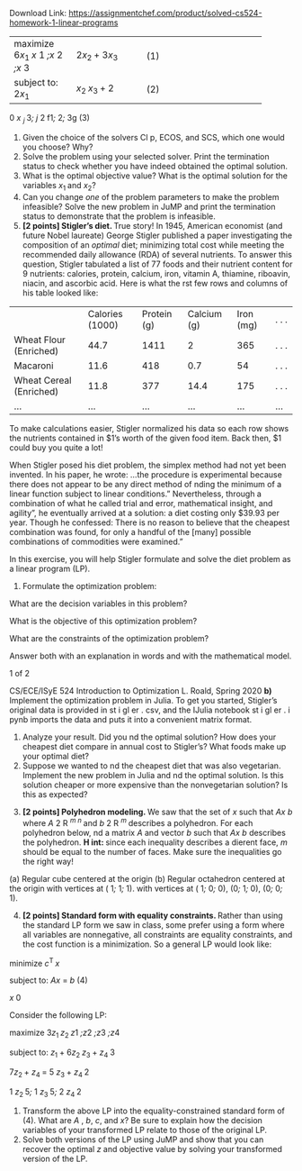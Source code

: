 Download Link: https://assignmentchef.com/product/solved-cs524-homework-1-linear-programs
<br>



<table width="0">

 <tbody>

  <tr>

   <td width="95">maximize 6<em>x</em><sub>1 </sub><em>x </em>1 <em>;x </em>2 <em>;x </em>3</td>

   <td width="109">2<em>x</em><sub>2 </sub>+ 3<em>x</em><sub>3</sub></td>

   <td width="197">(1)</td>

  </tr>

  <tr>

   <td width="95">subject to:       2<em>x</em><sub>1</sub></td>

   <td width="109">     <em>x</em><sub>2           </sub><em>x</em><sub>3 </sub>+ 2</td>

   <td width="197">(2)</td>

  </tr>

 </tbody>

</table>

0      <em>x <sub>j             </sub></em>3<em>; j </em>2 f1<em>; </em>2<em>; </em>3g                                                            (3)

<ol>

 <li>Given the choice of the solvers Cl p, ECOS, and SCS, which one would you choose? Why?</li>

 <li>Solve the problem using your selected solver. Print the termination status to check whether you have indeed obtained the optimal solution.</li>

 <li>What is the optimal objective value? What is the optimal solution for the variables <em>x</em><sub>1 </sub>and <em>x</em><sub>2</sub>?</li>

 <li>Can you change <em>one </em>of the problem parameters to make the problem infeasible? Solve the new problem in JuMP and print the termination status to demonstrate that the problem is infeasible.</li>

 <li><strong>[2 points] Stigler’s diet. </strong>True story! In 1945, American economist (and future Nobel laureate) George Stigler published a paper investigating the composition of an <em>optimal </em>diet; minimizing total cost while meeting the recommended daily allowance (RDA) of several nutrients. To answer this question, Stigler tabulated a list of 77 foods and their nutrient content for 9 nutrients: calories, protein, calcium, iron, vitamin A, thiamine, riboavin, niacin, and ascorbic acid. Here is what the rst few rows and columns of his table looked like:</li>

</ol>

<table width="0">

 <tbody>

  <tr>

   <td width="163"></td>

   <td width="104">Calories (1000)</td>

   <td width="81">Protein (g)</td>

   <td width="86">Calcium (g)</td>

   <td width="73">Iron (mg)</td>

   <td width="34">. . .</td>

  </tr>

  <tr>

   <td width="163">Wheat Flour (Enriched)</td>

   <td width="104">44.7</td>

   <td width="81">1411</td>

   <td width="86">2</td>

   <td width="73">365</td>

   <td width="34">. . .</td>

  </tr>

  <tr>

   <td width="163">Macaroni</td>

   <td width="104">11.6</td>

   <td width="81">418</td>

   <td width="86">0.7</td>

   <td width="73">54</td>

   <td width="34">. . .</td>

  </tr>

  <tr>

   <td width="163">Wheat Cereal (Enriched)</td>

   <td width="104">11.8</td>

   <td width="81">377</td>

   <td width="86">14.4</td>

   <td width="73">175</td>

   <td width="34">. . .</td>

  </tr>

  <tr>

   <td width="163">…</td>

   <td width="104">…</td>

   <td width="81">…</td>

   <td width="86">…</td>

   <td width="73">…</td>

   <td width="34">…</td>

  </tr>

 </tbody>

</table>

To make calculations easier, Stigler normalized his data so each row shows the nutrients contained in $1’s worth of the given food item. Back then, $1 could buy you quite a lot!

When Stigler posed his diet problem, the simplex method had not yet been invented. In his paper, he wrote: …the procedure is experimental because there does not appear to be any direct method of nding the minimum of a linear function subject to linear conditions.” Nevertheless, through a combination of what he called trial and error, mathematical insight, and agility”, he eventually arrived at a solution: a diet costing only $39.93 per year. Though he confessed: There is no reason to believe that the cheapest combination was found, for only a handful of the [many] possible combinations of commodities were examined.”

In this exercise, you will help Stigler formulate and solve the diet problem as a linear program (LP).

<ol>

 <li>Formulate the optimization problem:</li>

</ol>

What are the decision variables in this problem?

What is the objective of this optimization problem?

What are the constraints of the optimization problem?

Answer both with an explanation in words and with the mathematical model.

1 of 2

CS/ECE/ISyE 524 Introduction to Optimization L. Roald, Spring 2020 <strong>b) </strong>Implement the optimization problem in Julia. To get you started, Stigler’s original data is provided in st i gl er . csv, and the IJulia notebook st i gl er . i pynb imports the data and puts it into a convenient matrix format.

<ol>

 <li>Analyze your result. Did you nd the optimal solution? How does your cheapest diet compare in annual cost to Stigler’s? What foods make up your optimal diet?</li>

 <li>Suppose we wanted to nd the cheapest diet that was also vegetarian. Implement the new problem in Julia and nd the optimal solution. Is this solution cheaper or more expensive than the nonvegetarian solution? Is this as expected?</li>

</ol>

<ol start="3">

 <li><strong>[2 points] Polyhedron modeling. </strong>We saw that the set of <em>x </em>such that <em>Ax b </em>where <em>A </em>2 R <em><sup>m n </sup></em>and <em>b </em>2 R <em><sup>m </sup></em>describes a polyhedron. For each polyhedron below, nd a matrix <em>A </em>and vector <em>b </em>such that <em>Ax b </em>describes the polyhedron. <strong>H int: </strong>since each inequality describes a dierent face, <em>m </em>should be equal to the number of faces. Make sure the inequalities go the right way!</li>

</ol>

(a) Regular cube centered at the origin (b) Regular octahedron centered at the origin with vertices at ( 1<em>; </em>1<em>; </em>1). with vertices at ( 1<em>; </em>0<em>; </em>0), (0<em>; </em>1<em>; </em>0), (0<em>; </em>0<em>; </em>1).

<ol start="4">

 <li><strong>[2 points] Standard form with equality constraints. </strong>Rather than using the standard LP form we saw in class, some prefer using a form where all variables are nonnegative, all constraints are equality constraints, and the cost function is a minimization. So a general LP would look like:</li>

</ol>

minimize         <em>c</em><sup>T </sup><em>x</em>

subject to:           <em>Ax </em>= <em>b                                                                        </em>(4)

<em>x       </em>0

Consider the following LP:

maximize 3<em>z</em><sub>1                </sub><em>z</em><sub>2 </sub><em>z</em>1 <em>;z</em>2 <em>;z</em>3 <em>;z</em>4

subject to:         <em>z</em><sub>1        </sub>+     6<em>z</em><sub>2                    </sub><em>z</em><sub>3        </sub>+      <em>z</em><sub>4                         </sub>3

7<em>z</em><sub>2 </sub>+ <em>z</em><sub>4 </sub>= 5 <em>z</em><sub>3 </sub>+ <em>z</em><sub>4 </sub>2

1      <em>z</em><sub>2          </sub>5<em>;         </em>1      <em>z</em><sub>3          </sub>5<em>;         </em>2      <em>z</em><sub>4          </sub>2

<ol>

 <li>Transform the above LP into the equality-constrained standard form of (4). What are <em>A </em>, <em>b</em>, <em>c</em>, and <em>x</em>? Be sure to explain how the decision variables of your transformed LP relate to those of the original LP.</li>

 <li>Solve both versions of the LP using JuMP and show that you can recover the optimal <em>z </em>and objective value by solving your transformed version of the LP.</li>

</ol>